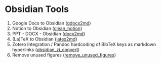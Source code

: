 # Obsidian Tools

1) Google Docs to Obsidian ([gdocs2md](gdocs2md/README.md))
2) Notion to Obsidian ([clean_notion](clean_notion/README.md))
3) PPT - DOCX - Obsidian ([docx2md](docx2md/README.md))
4) (La)TeX to Obsidian ([latex2md](latex2md/README.md))
5) Zotero Integration / Pandoc hardcoding of BibTeX keys as markdown hyperlinks ([obsidian_zi_convert](obsidian_zi_convert/README.md))
6) Remove unused figures ([remove_unused_figures](remove_unused_figures/README.md))